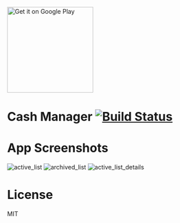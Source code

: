 <a href='https://play.google.com/store/apps/details?id=com.patryk.springer.shoppinglist&pcampaignid=MKT-Other-global-all-co-prtnr-py-PartBadge-Mar2515-1'><img alt='Get it on Google Play' src='https://play.google.com/intl/en_us/badges/images/generic/en_badge_web_generic.png' width="200"/></a>

# Cash Manager [![Build Status](https://travis-ci.com/Gralls/Shopping-Lists.svg?branch=master)](https://travis-ci.com/Gralls/Shopping-Lists)


# App Screenshots
![active_list](https://github.com/Gralls/Shopping-Lists/blob/readme/Screenshots/active_list.png)
![archived_list](https://github.com/Gralls/Shopping-Lists/blob/readme/Screenshots/archived_list.png)
![active_list_details](https://github.com/Gralls/Shopping-Lists/blob/readme/Screenshots/active_list_details.png)

# License
MIT
